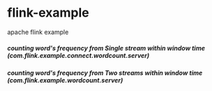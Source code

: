 # flink-example
apache flink example

##### counting word's frequency from Single stream within window time (com.flink.example.connect.wordcount.server)
##### counting word's frequency from Two streams within window time (com.flink.example.wordcount.server)